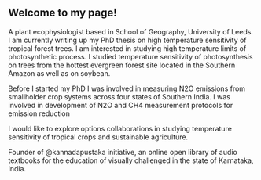 ## Welcome to my page!

A plant ecophysiologist based in School of Geography, University of Leeds. I am currently writing up my PhD thesis on high temperature sensitivity of tropical forest trees. I am interested in studying high temperature limits of photosynthetic process. I studied temperature sensitivity of photosynthesis on trees from the hottest evergreen forest site located in the Southern Amazon as well as on soybean. 

Before I started my PhD I was involved in measuring N2O emissions from smallholder crop systems across four states of Southern India. I was involved in development of N2O and CH4 measurement protocols for emission reduction 

I would like to explore options collaborations in studying temperature sensitivity of tropical crops and sustainable agriculture. 

Founder of @kannadapustaka initiative, an online open library of audio textbooks for the education of visually challenged in the state of Karnataka, India.  
